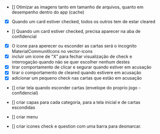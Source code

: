- [] Otimizar as imagens tanto em tamanho de arquivos, quanto em desempenho dentro do app (cache)
- [x] Quando um card estiver checked, todos os outros tem de estar cleared
- [] Quando um card estiver checked, precisa aparecer na aba de confidencial
- [x] O ícone para aperecer ou esconder as cartas será o incognito MaterialCommunitIcons no vector-icons
- [x] incluir um icone de "X" para fechar visualização de check e interrogação quando não se quer escolher nenhum destes
- [x] tirar comportamento de clicar e segurar quando estiver em acusação
- [x] tirar o comportamento de cleared quando estivere em acusação
- [x] adicionar um pequeno check nas cartas que estão em acusação

- [] criar tela quando esconder cartas (envelope do proprio jogo - confidencial)
- [] criar capas para cada categoria, para a tela inicial e de cartas escondidas

- [] criar menu

- [] criar icones check e question com uma barra para desmarcar.

